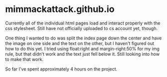 # mimmackattack.github.io

Currently all of the individual html pages load and interact properly with
the css stylesheet. Still have not officially uploaded to cs account yet, though.

One thing I wanted to do was split the index page down the center and have the
image on one side and the text on the other, but I haven't figured out how to
do this yet. I tried using float:right and margin-right:50% for my img rule,
but that didn't work and the text just fell below it. Still looking into how to
make that work.

So far I've spent approximately 4 hours on the project.